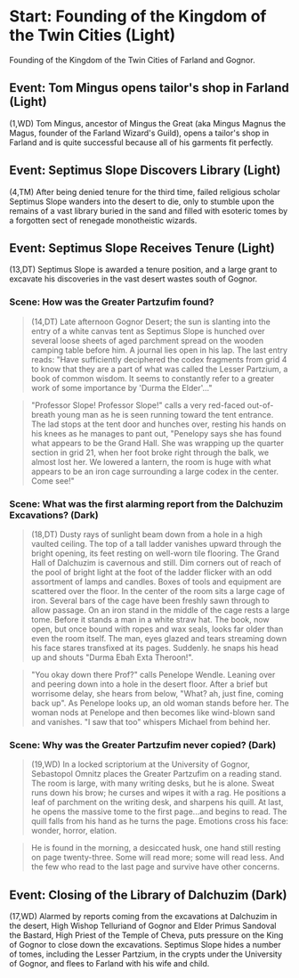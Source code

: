 # Start: Founding of the Kingdom of the Twin Cities (Light)

Founding of the Kingdom of the Twin Cities of Farland and Gognor.

## Event: Tom Mingus opens tailor's shop in Farland (Light)

(1,WD) Tom Mingus, ancestor of Mingus the Great (aka Mingus Magnus the Magus,
founder of the Farland Wizard's Guild), opens a tailor's shop in Farland and is
quite successful because all of his garments fit perfectly.

## Event: Septimus Slope Discovers Library (Light)

(4,TM) After being denied tenure for the third time, failed religious scholar
Septimus Slope wanders into the desert to die, only to stumble upon the remains
of a vast library buried in the sand and filled with esoteric tomes by a
forgotten sect of renegade monotheistic wizards.

## Event: Septimus Slope Receives Tenure (Light)

(13,DT) Septimus Slope is awarded a tenure position, and a large grant to excavate
his discoveries in the vast desert wastes south of Gognor.

### Scene: How was the Greater Partzufim found?

> (14,DT) Late afternoon Gognor Desert; the sun is slanting into the entry of a
white canvas tent as Septimus Slope is hunched over several loose sheets of aged
parchment spread on the wooden camping table before him. A journal lies open in
his lap. The last entry reads: "Have sufficiently deciphered the codex fragments
from grid 4 to know that they are a part of what was called the Lesser Partzium,
a book of common wisdom. It seems to constantly refer to a greater work of some
importance by 'Durma the Elder'..."

> "Professor Slope! Professor Slope!" calls a very red-faced out-of-breath young
man as he is seen running toward the tent entrance. The lad stops at the tent
door and hunches over, resting his hands on his knees as he manages to pant out,
"Penelopy says she has found what appears to be the Grand Hall. She was wrapping
up the quarter section in grid 21, when her foot broke right through the balk,
we almost lost her. We lowered a lantern, the room is huge with what appears to
be an iron cage surrounding a large codex in the center. Come see!"

### Scene: What was the first alarming report from the Dalchuzim Excavations? (Dark)

> (18,DT) Dusty rays of sunlight beam down from a hole in a high vaulted ceiling.
The top of a tall ladder vanishes upward through the bright opening, its feet
resting on well-worn tile flooring. The Grand Hall of Dalchuzim is cavernous and
still. Dim corners out of reach of the pool of bright light at the foot of the
ladder flicker with an odd assortment of lamps and candles. Boxes of tools and
equipment are scattered over the floor. In the center of the room sits a large
cage of iron. Several bars of the cage have been freshly sawn through to allow
passage. On an iron stand in the middle of the cage rests a large tome. Before
it stands a man in a white straw hat. The book, now open, but once bound with
ropes and wax seals, looks far older than even the room itself. The man, eyes
glazed and tears streaming down his face stares transfixed at its pages.
Suddenly. he snaps his head up and shouts "Durma Ebah Exta Theroon!".

> "You okay down there Prof?" calls Penelope Wendle. Leaning over and peering down
into a hole in the desert floor. After a brief but worrisome delay, she hears
from below, "What? ah, just fine, coming back up". As Penelope looks up, an old
woman stands before her. The woman nods at Penelope and then becomes like
wind-blown sand and vanishes. "I saw that too" whispers Michael from behind her.

### Scene: Why was the Greater Partzufim never copied? (Dark)

> (19,WD) In a locked scriptorium at the University of Gognor, Sebastopol Omnitz
places the Greater Partzufim on a reading stand. The room is large, with many
writing desks, but he is alone. Sweat runs down his brow; he curses and wipes it
with a rag. He positions a leaf of parchment on the writing desk, and sharpens
his quill. At last, he opens the massive tome to the first page...and begins to
read. The quill falls from his hand as he turns the page. Emotions cross his
face: wonder, horror, elation.

> He is found in the morning, a desiccated husk, one hand still resting on page
twenty-three. Some will read more; some will read less. And the few who read to
the last page and survive have other concerns.

## Event: Closing of the Library of Dalchuzim (Dark)

(17,WD) Alarmed by reports coming from the excavations at Dalchuzim in the desert,
High Wishop Telluriand of Gognor and Elder Primus Sandoval the Bastard, High
Priest of the Temple of Cheva, puts pressure on the King of Gognor to close down
the excavations. Septimus Slope hides a number of tomes, including the Lesser
Partzium, in the crypts under the University of Gognor, and flees to Farland
with his wife and child.
